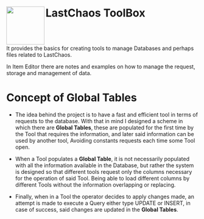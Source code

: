 # LastChaos ToolBox <img align="left" src="https://user-images.githubusercontent.com/5092697/138568453-9cbbedb8-7889-4a9d-ac72-5d2dae9bae9f.png" width="100px">

<br/>
<br/>

It provides the basics for creating tools to manage Databases and perhaps files related to LastChaos.

In Item Editor there are notes and examples on how to manage the request, storage and management of data.


# Concept of Global Tables
* The idea behind the project is to have a fast and efficient tool in terms of requests to the database. With that in mind I designed a scheme in which there are __Global Tables__, these are populated for the first time by the Tool that requires the information, and later said information can be used by another tool, Avoiding constants requests each time some Tool open.

* When a Tool populates a __Global Table__, it is not necessarily populated with all the information available in the Database, but rather the system is designed so that different tools request only the columns necessary for the operation of said Tool. Being able to load different columns by different Tools without the information overlapping or replacing.

* Finally, when in a Tool the operator decides to apply changes made, an attempt is made to execute a Query either type UPDATE or INSERT, in case of success, said changes are updated in the __Global Tables__.